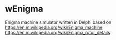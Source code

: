 # wEnigma
Enigma machine simulator written in Delphi
based on 
https://en.m.wikipedia.org/wiki/Enigma_machine
https://en.m.wikipedia.org/wiki/Enigma_rotor_details


